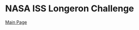 NASA ISS Longeron Challenge
===========================


[Main Page][main]

[main]:http://www.topcoder.com/ISS

